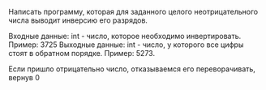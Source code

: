 Написать программу, которая для заданного целого неотрицательного числа выводит инверсию его разрядов. 

Входные данные: int - число, которое необходимо инвертировать. Пример: 3725
Выходные данные: int - число, у которого все цифры стоят в обратном порядке. Пример: 5273.

Если пришло отрицательно число, отказываемся его переворачивать, вернув 0